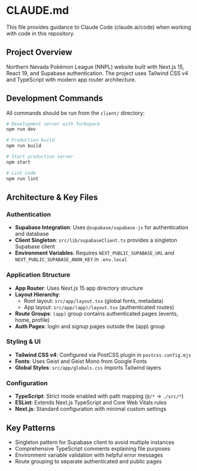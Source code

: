 # CLAUDE.md

This file provides guidance to Claude Code (claude.ai/code) when working with code in this repository.

## Project Overview
Northern Nevada Pokémon League (NNPL) website built with Next.js 15, React 19, and Supabase authentication. The project uses Tailwind CSS v4 and TypeScript with modern app router architecture.

## Development Commands
All commands should be run from the `client/` directory:

```bash
# Development server with Turbopack
npm run dev

# Production build
npm run build

# Start production server
npm start

# Lint code
npm run lint
```

## Architecture & Key Files

### Authentication
- **Supabase Integration**: Uses `@supabase/supabase-js` for authentication and database
- **Client Singleton**: `src/lib/supabaseClient.ts` provides a singleton Supabase client
- **Environment Variables**: Requires `NEXT_PUBLIC_SUPABASE_URL` and `NEXT_PUBLIC_SUPABASE_ANON_KEY` in `.env.local`

### Application Structure
- **App Router**: Uses Next.js 15 app directory structure
- **Layout Hierarchy**: 
  - Root layout: `src/app/layout.tsx` (global fonts, metadata)
  - App layout: `src/app/(app)/layout.tsx` (authenticated routes)
- **Route Groups**: `(app)` group contains authenticated pages (events, home, profile)
- **Auth Pages**: login and signup pages outside the (app) group

### Styling & UI
- **Tailwind CSS v4**: Configured via PostCSS plugin in `postcss.config.mjs`
- **Fonts**: Uses Geist and Geist Mono from Google Fonts
- **Global Styles**: `src/app/globals.css` imports Tailwind layers

### Configuration
- **TypeScript**: Strict mode enabled with path mapping (`@/*` → `./src/*`)
- **ESLint**: Extends Next.js TypeScript and Core Web Vitals rules
- **Next.js**: Standard configuration with minimal custom settings

## Key Patterns
- Singleton pattern for Supabase client to avoid multiple instances
- Comprehensive TypeScript comments explaining file purposes
- Environment variable validation with helpful error messages
- Route grouping to separate authenticated and public pages